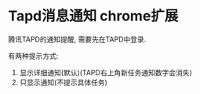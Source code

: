# Tapd消息通知 chrome扩展

腾讯TAPD的通知提醒, 需要先在TAPD中登录.

有两种提示方式:
  1. 显示详细通知(默认)(TAPD右上角新任务通知数字会消失)
  2. 只显示通知(不提示具体任务)
